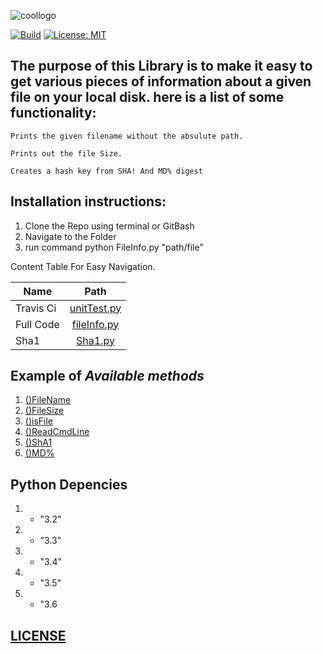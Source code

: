![coollogo](https://user-images.githubusercontent.com/8709806/33443694-32914d46-d5c6-11e7-8fde-4537f1c9cafe.png)

[![Build](https://travis-ci.org/5earle/File_Info.svg?branch=master)](https://travis-ci.org/5earle/File_Info)
[![License: MIT](https://img.shields.io/badge/License-MIT-yellow.svg)](https://github.com/5earle/File_Info/blob/master/LICENSE)






## The purpose of this Library is to make it easy to get various pieces of information about a given file on  your local disk. here is a list of some functionality:

    Prints the given filename without the absulute path.

    Prints out the file Size.

    Creates a hash key from SHA! And MD% digest
    
    
  
  
  
## Installation instructions:
1. Clone the Repo using terminal or GitBash
2. Navigate to the Folder
3. run command python FileInfo.py "path/file" 

Content Table For Easy Navigation.

| Name          | Path          |    
| ------------- |:-------------:|
| Travis Ci      | [unitTest.py](https://github.com/5earle/File_Info/blob/master/unitTest.py) | 
| Full Code      | [fileInfo.py](https://github.com/5earle/File_Info/blob/master/FileInfo.py)       | 
| Sha1 | [Sha1.py](https://github.com/5earle/File_Info/blob/master/sha1Digest.py)      |  

## Example of *Available methods*

1. [()FileName]()
2. [()FileSize]()
3. [()isFile]()
4. [()ReadCmdLine]()
5. [()ShA1]()
6. [()MD%]()

## Python Depencies

 1. - "3.2"
 2. - "3.3"
 3. - "3.4"
 4. - "3.5"
 5. - "3.6
 
 ## [LICENSE](https://github.com/5earle/File_Info/blob/master/LICENSE)
